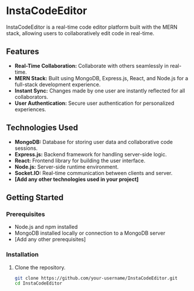 # InstaCodeEditor

InstaCodeEditor is a real-time code editor platform built with the MERN stack, allowing users to collaboratively edit code in real-time.

## Features

- **Real-Time Collaboration:** Collaborate with others seamlessly in real-time.
- **MERN Stack:** Built using MongoDB, Express.js, React, and Node.js for a full-stack development experience.
- **Instant Sync:** Changes made by one user are instantly reflected for all collaborators.
- **User Authentication:** Secure user authentication for personalized experiences.

## Technologies Used

- **MongoDB:** Database for storing user data and collaborative code sessions.
- **Express.js:** Backend framework for handling server-side logic.
- **React:** Frontend library for building the user interface.
- **Node.js:** Server-side runtime environment.
- **Socket.IO:** Real-time communication between clients and server.
- **[Add any other technologies used in your project]**

## Getting Started

### Prerequisites

- Node.js and npm installed
- MongoDB installed locally or connection to a MongoDB server
- [Add any other prerequisites]

### Installation

1. Clone the repository.
   ```bash
   git clone https://github.com/your-username/InstaCodeEditor.git
   cd InstaCodeEditor
